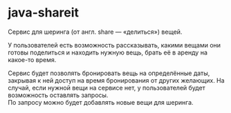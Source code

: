 # java-shareit
Сервис для шеринга (от англ. share — «делиться») вещей.    

У пользователей есть возможность рассказывать, какими вещами они готовы поделиться и находить нужную вещь, брать её в аренду на какое-то время.

Сервис будет позволять бронировать вещь на определённые даты, закрывая к ней доступ на время бронирования от других желающих. На случай, если нужной вещи на сервисе нет, у пользователей будет возможность оставлять запросы.     
По запросу можно будет добавлять новые вещи для шеринга.
